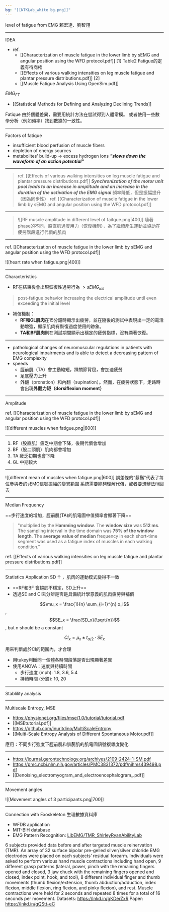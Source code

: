 ```yaml
---
bg: "[[NTKLab_white bg.png]]"
---
```


<style>
    .reveal {
        font-family: 'Times New Roman', '標楷體';
        font-size: 30px;
        text-align: left;
        color: black;
        background-size: cover;
        background-position: center;
    }
	.reveal h1,
	.reveal h2,
	.reveal h3,
	.reveal h4,
	.reveal h5,
	.reveal h6 {
	  font-family: 'Times New Roman', '標楷體';
	  color: black;
	  %%text-transform: lowercase%%;
	  text-transform: capitalize;
	}
	.with-border{
		border: 1px solid red;
	}
</style>
<grid drag="60 10" drop="-3 40">
level of fatigue from EMG
<!-- element style="font-size: 40px;align: left; text-align: left;color: white"-->
</grid>

<grid drag="50 10" drop="40 70">
賴宏達、劉智翔
<!-- element style="font-size: 40px;align: right; text-align: right"-->
</grid>

<!-- slide bg="NTKLab_white bg_cover_resize.png"-->

---
IDEA
- ref. 
	- [[Characterization of muscle fatigue in the lower limb by sEMG and angular position using the WFD protocol.pdf]] [1]  Table2 Fatigue的定義有待商榷
	- [[Effects of various walking intensities on leg muscle fatigue and plantar pressure distributions.pdf]] [2]
	- [[Muscle Fatigue Analysis Using OpenSim.pdf]]

$EMG_{FT}$
- [[Statistical Methods for Defining and Analyzing Declining Trends]]

Fatique
由於個體差異，需要用統計方法在嘗試得到人體常模。
或者使用一些數學分析（例如頻率）找到數據的一致性。

---
Factors of fatique
- insufficient blood perfusion of muscle fibers
- depletion of energy sources
- metabolites’ build-up $\rightarrow$ excess hydrogen ions ***"slows down the waveform of an action potential"***

---

>ref. [[Effects of various walking intensities on leg muscle fatigue and plantar pressure distributions.pdf]]
>***Synchronization of the motor unit pool leads to an increase in amplitude and an increase in the duration of the activation of the EMG signal***
>頻率降低，但是振幅提升（因為同步性）
>ref. [[Characterization of muscle fatigue in the lower limb by sEMG and angular position using the WFD protocol.pdf]]

---
>
>![[RF muscle amplitude in different level of faitque.png|400]]
隨著phase的不同，股直肌過度用力（恢復機制），為了繼續產生運動並協助在疲勞階段進行代償的肌肉

---
ref. [[Characterization of muscle fatigue in the lower limb by sEMG and angular position using the WFD protocol.pdf]]

![[heart rate when fatigue.png|400]]

---
Characteristics
- RF在結束後會出現恢復性過勞行為 $> sEMG_{init}$
>post-fatigue behavior increasing the electrical amplitude until even exceeding the initial level
- 補償機制：
	- **RF和GL肌肉**在15分鐘時顯示出疲勞，並在隨後的測試中表現出一定的電活動增強，顯示肌肉有恢復過度使用的跡象。
	- **TA和BF肌肉**則在測試期間顯示出穩定的疲勞指標，沒有顯著恢復。

---
- pathological changes of neuromuscular regulations in patients with neurological impairments and is able to detect a decreasing pattern of EMG complexity
- speeds
	- 脛前肌（TA）會主動縮短，踝關節背屈，會加速疲勞
	- 足底壓力上升
	- 外翻（pronation）和內翻（supination）。然而，在疲勞狀態下，走路時會出現**外翻力矩（dorsiflexion moment）**

---
Amplitude

ref. [[Characterization of muscle fatigue in the lower limb by sEMG and angular position using the WFD protocol.pdf]]

![[different muscles when fatigue.png|600]]

---
1. RF（股直肌）疲乏中期會下降，後期代償會增加
2. BF（股二頭肌）肌肉都會增加
3. TA 疲乏初期也會下降
4. GL 中期較大

---

![[different mean of muscles when fatigue.png|600]]
誤差條的“鬍鬚”代表了每位參與者的sEMG信號振幅的變異範圍
系統需要能夠理解代償，或者要想辦法fit回去

---
Median Frequency

==步行速度的增加，脛前肌(TA)的肌電圖中值頻率會顯著下降==

>"multiplied by the **Hamming window**. The **window size** was **512 ms**. The sampling interval in the time domain was **75% of the window length**. The **average value of median** frequency in each short-time segment was used as a fatigue index of muscles in each walking condition."

ref. [[Effects of various walking intensities on leg muscle fatigue and plantar pressure distributions.pdf]]

---
Statistics Application
SD $\uparrow$ ，肌肉的運動模式變得不一致
- ==RF和BF 會趨於不穩定，SD上升==
- 透過SE and CI去分辨是否是具備統計學意義的肌肉疲勞與補償

$$\mu_x = \frac{1}{n} \sum_{i=1}^{n} x_i$$,
$$SE_x = \frac{SD_x}{\sqrt{n}}$$, but n should be a constant


$$CI_x = \mu_x \pm t_{\alpha/2} \cdot SE_x$$

用來判斷處於CI的範圍內，才合理
- 用tukey判斷同一個體各時間段落是否出現顯著差異
- 使用ANOVA：速度與持續時間
	- 步行速度 (mph): 1.8, 3.6, 5.4
	- 持續時間 (分鐘): 10, 20

---
Stablility analysis

---
Multiscale Entropy, MSE

- https://physionet.org/files/mse/1.0/tutorial/tutorial.pdf
- [[MSEtutorial.pdf]]
- https://github.com/inuritdino/MultiScaleEntropy
- [[Multi-Scale Entropy Analysis of Different Spontaneous Motor.pdf]]

應用：不同步行強度下脛前肌和腓腸肌的肌電圖訊號複雜度變化

---
- https://journal.gerontechnology.org/archives/2109-2424-1-SM.pdf
- https://pmc.ncbi.nlm.nih.gov/articles/PMC3831372/pdf/nihms439498.pdf
- [[Denoising_electromyogram_and_electroencephalogram_.pdf]]

---
Movement angles

![[Movement angles of 3 participants.png|700]]

---
Connection with Exoskeleton
生理數據資料庫
- WFDB application
- MIT-BIH database
- EMG Pattern Recognition: [LibEMG/TMR_ShirleyRyanAbilityLab](https://github.com/LibEMG/TMR_ShirleyRyanAbilityLab)

6 subjects provided data before and after targeted muscle reinervation (TMR). An array of 32 surface bipolar pre-gelled silver/silver chloride EMG electrodes were placed on each subjects’ residual forearm. Individuals were asked to perform various hand muscle contractions including hand open, 9 different grasp patterns (lateral, power, pinch with the remaining fingers opened and closed, 3 jaw chuck with the remaining fingers opened and closed, index point, hook, and tool), 8 different individual finger and thumb movements (thumb flexion/extension, thumb abduction/adduction, index flexion, middle flexion, ring flexion, and pinky flexion), and rest. Muscle contractions were held for 2 seconds and repeated 8 times for a total of 16 seconds per movement.
Datasets: https://lnkd.in/gKDerZxR
Paper: https://lnkd.in/gQStt-eC